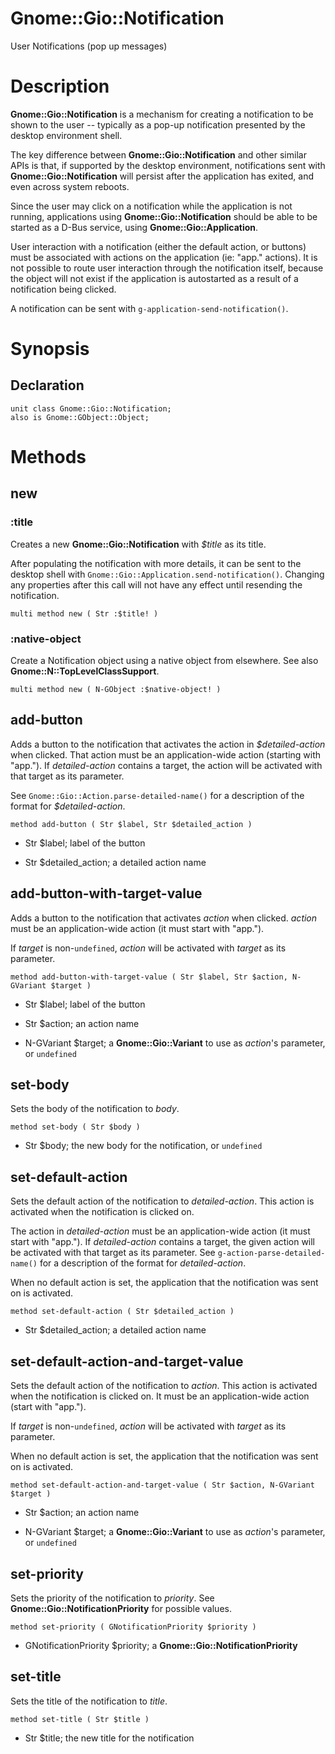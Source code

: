 Gnome::Gio::Notification
========================

User Notifications (pop up messages)

Description
===========

**Gnome::Gio::Notification** is a mechanism for creating a notification to be shown to the user -- typically as a pop-up notification presented by the desktop environment shell.

The key difference between **Gnome::Gio::Notification** and other similar APIs is that, if supported by the desktop environment, notifications sent with **Gnome::Gio::Notification** will persist after the application has exited, and even across system reboots.

Since the user may click on a notification while the application is not running, applications using **Gnome::Gio::Notification** should be able to be started as a D-Bus service, using **Gnome::Gio::Application**.

User interaction with a notification (either the default action, or buttons) must be associated with actions on the application (ie: "app." actions). It is not possible to route user interaction through the notification itself, because the object will not exist if the application is autostarted as a result of a notification being clicked.

A notification can be sent with `g-application-send-notification()`.

Synopsis
========

Declaration
-----------

    unit class Gnome::Gio::Notification;
    also is Gnome::GObject::Object;

Methods
=======

new
---

### :title

Creates a new **Gnome::Gio::Notification** with *$title* as its title.

After populating the notification with more details, it can be sent to the desktop shell with `Gnome::Gio::Application.send-notification()`. Changing any properties after this call will not have any effect until resending the notification.

    multi method new ( Str :$title! )

### :native-object

Create a Notification object using a native object from elsewhere. See also **Gnome::N::TopLevelClassSupport**.

    multi method new ( N-GObject :$native-object! )

add-button
----------

Adds a button to the notification that activates the action in *$detailed-action* when clicked. That action must be an application-wide action (starting with "app."). If *detailed-action* contains a target, the action will be activated with that target as its parameter.

See `Gnome::Gio::Action.parse-detailed-name()` for a description of the format for *$detailed-action*.

    method add-button ( Str $label, Str $detailed_action )

  * Str $label; label of the button

  * Str $detailed_action; a detailed action name

add-button-with-target-value
----------------------------

Adds a button to the notification that activates *action* when clicked. *action* must be an application-wide action (it must start with "app.").

If *target* is non-`undefined`, *action* will be activated with *target* as its parameter.

    method add-button-with-target-value ( Str $label, Str $action, N-GVariant $target )

  * Str $label; label of the button

  * Str $action; an action name

  * N-GVariant $target; a **Gnome::Gio::Variant** to use as *action*'s parameter, or `undefined`

set-body
--------

Sets the body of the notification to *body*.

    method set-body ( Str $body )

  * Str $body; the new body for the notification, or `undefined`

set-default-action
------------------

Sets the default action of the notification to *detailed-action*. This action is activated when the notification is clicked on.

The action in *detailed-action* must be an application-wide action (it must start with "app."). If *detailed-action* contains a target, the given action will be activated with that target as its parameter. See `g-action-parse-detailed-name()` for a description of the format for *detailed-action*.

When no default action is set, the application that the notification was sent on is activated.

    method set-default-action ( Str $detailed_action )

  * Str $detailed_action; a detailed action name

set-default-action-and-target-value
-----------------------------------

Sets the default action of the notification to *action*. This action is activated when the notification is clicked on. It must be an application-wide action (start with "app.").

If *target* is non-`undefined`, *action* will be activated with *target* as its parameter.

When no default action is set, the application that the notification was sent on is activated.

    method set-default-action-and-target-value ( Str $action, N-GVariant $target )

  * Str $action; an action name

  * N-GVariant $target; a **Gnome::Gio::Variant** to use as *action*'s parameter, or `undefined`

set-priority
------------

Sets the priority of the notification to *priority*. See **Gnome::Gio::NotificationPriority** for possible values.

    method set-priority ( GNotificationPriority $priority )

  * GNotificationPriority $priority; a **Gnome::Gio::NotificationPriority**

set-title
---------

Sets the title of the notification to *title*.

    method set-title ( Str $title )

  * Str $title; the new title for the notification

